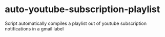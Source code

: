 # auto-youtube-subscription-playlist
Script automatically compiles a playlist out of youtube subscription notifications in a gmail label
